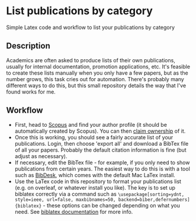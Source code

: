 # List publications by category

Simple Latex code and workflow to list your publications by category

## Description

Academics are often asked to produce lists of their own publications, usually for internal documentation, promotion applications, etc. It's feasible to create these lists manually when you only have a few papers, but as the number grows, this task cries out for automation. There's probably many different ways to do this, but this small repository details the way that I've found works for me.

## Workflow

* First, head to [Scopus](https://www.scopus.com) and find your author profile (it should be automatically created by Scopus). You can then [claim ownership](https://www.elsevier.com/en-gb/products/scopus/author-profiles) of it.
* Once this is working, you should see a fairly accurate list of your publications. Login, then choose 'export all' and download a BibTex file of all your papers. Probably the default citation information is fine (but adjust as necessary).
* If necessary, edit the BibTex file - for example, if you only need to show publications from certain years. The easiest way to do this is with a tool such as [BibDesk](https://bibdesk.sourceforge.io/), which comes with the default Mac LaTex install.
* Use the LaTex code in this repository to format your publications list (e.g. on overleaf, or whatever install you like). The key is to set up biblatex correctly via a command such as `\usepackage[sorting=ydnt, style=ieee, url=false, maxbibnames=50, backend=biber,defernumbers]{biblatex}` - these options can be changed depending on what you need. See [biblatex documentation](https://www.overleaf.com/learn/latex/Articles/Getting_started_with_BibLaTeX) for more info.




